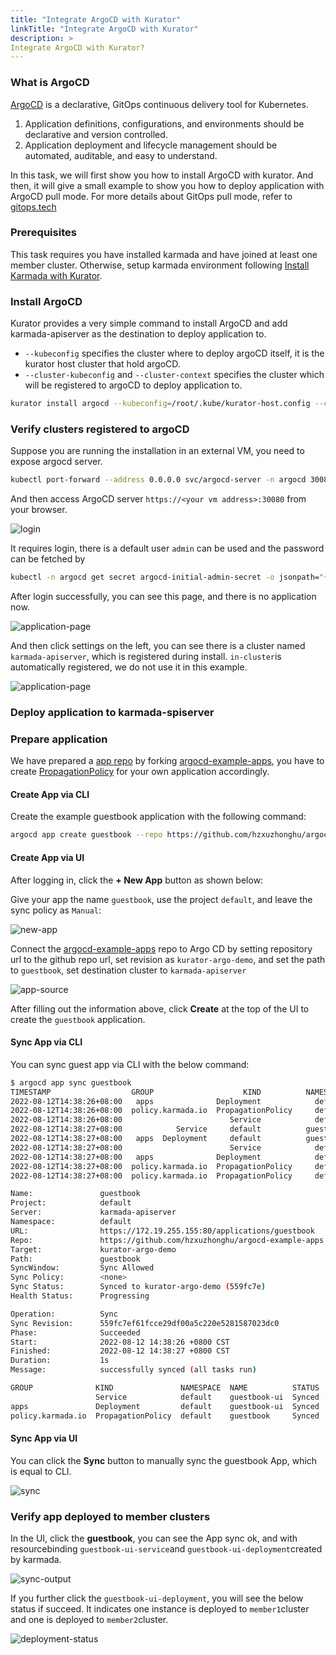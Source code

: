 ```yaml
---
title: "Integrate ArgoCD with Kurator"
linkTitle: "Integrate ArgoCD with Kurator"
description: >
Integrate ArgoCD with Kurator?
---
```


### What is ArgoCD

[ArgoCD](https://argoproj.github.io/cd/) is a declarative, GitOps continuous delivery tool for Kubernetes.

1. Application definitions, configurations, and environments should be declarative and version controlled.
2. Application deployment and lifecycle management should be automated, auditable, and easy to understand.


In this task, we will first show you how to install ArgoCD with kurator. And then, it will give a small example
to show you how to deploy application with ArgoCD pull mode. For more details about GitOps pull mode, refer to [gitops.tech](https://www.gitops.tech/#pull-based-deployments)

### Prerequisites

This task requires you have installed karmada and have joined at least one member cluster.
Otherwise, setup karmada environment following [Install Karmada with Kurator](./karmada.md).

### Install ArgoCD

Kurator provides a very simple command to install ArgoCD and add karmada-apiserver as the destination to deploy application to.
    
- `--kubeconfig` specifies the cluster where to deploy argoCD itself, it is the kurator host cluster that hold argoCD.
- `--cluster-kubeconfig` and `--cluster-context` specifies the cluster which will be registered to argoCD to deploy application to. 

```bash
kurator install argocd --kubeconfig=/root/.kube/kurator-host.config --cluster-kubeconfig=/etc/karmada/karmada-apiserver.config --cluster-context=karmada-apiserver
```

### Verify clusters registered to argoCD

Suppose you are running the installation in an external VM, you need to expose argocd server. 

```bash
kubectl port-forward --address 0.0.0.0 svc/argocd-server -n argocd 30080:80
```

And then access ArgoCD server `https://<your vm address>:30080` from your browser.

![login](./image/login.PNG)



It requires login, there is a default user `admin` can be used and the password can be fetched by

```  bash
kubectl -n argocd get secret argocd-initial-admin-secret -o jsonpath="{.data.password}" | base64 -d; echo
```



After login successfully, you can see this page, and there is no application now.

![application-page](./image/application-page.PNG)



And then click settings on the left,  you can see there is a cluster named `karmada-apiserver`, which is registered during install. `in-cluster`is automatically registered, we do not use it in this example.

![application-page](./image/clusters.PNG)



### Deploy application to karmada-spiserver

### Prepare application

We have prepared a [app repo](https://github.com/hzxuzhonghu/argocd-example-apps/tree/kurator-argo-demo) by forking  [argocd-example-apps](https://github.com/argoproj/argocd-example-apps), you have to create [PropagationPolicy](https://pkg.go.dev/github.com/karmada-io/karmada@v1.2.1/pkg/apis/policy/v1alpha1#PropagationPolicy) for your own application accordingly.



#### Create App via CLI

Create the example guestbook application with the following command:

```bash
argocd app create guestbook --repo https://github.com/hzxuzhonghu/argocd-example-apps --revision=kurator-argo-demo --path guestbook --dest-name=karmada-apiserver --dest-namespace=default
```

#### Create App via UI

After logging in, click the **+ New App** button as shown below:

Give your app the name `guestbook`, use the project `default`, and leave the sync policy as `Manual`:

![new-app](./image/new-app.PNG)

Connect the [argocd-example-apps](https://github.com/hzxuzhonghu/argocd-example-apps.git) repo to Argo CD by setting repository url to the github repo url, set revision as `kurator-argo-demo`, and set the path to `guestbook`, set destination cluster to `karmada-apiserver`

![app-source](./image/app-source.PNG)

After filling out the information above, click **Create** at the top of the UI to create the `guestbook` application.



#### Sync App via CLI

You can sync guest app via CLI with the below command:



```bash
$ argocd app sync guestbook
TIMESTAMP                  GROUP                    KIND          NAMESPACE                  NAME    STATUS    HEALTH        HOOK  MESSAGE
2022-08-12T14:38:26+08:00   apps              Deployment            default          guestbook-ui  OutOfSync  Missing              
2022-08-12T14:38:26+08:00  policy.karmada.io  PropagationPolicy     default             guestbook  OutOfSync  Missing              
2022-08-12T14:38:26+08:00                        Service            default          guestbook-ui  OutOfSync  Missing              
2022-08-12T14:38:27+08:00            Service     default          guestbook-ui    Synced  Healthy              
2022-08-12T14:38:27+08:00   apps  Deployment     default          guestbook-ui    Synced  Progressing              
2022-08-12T14:38:27+08:00                        Service            default          guestbook-ui    Synced   Healthy                  service/guestbook-ui created
2022-08-12T14:38:27+08:00   apps              Deployment            default          guestbook-ui    Synced   Progressing              deployment.apps/guestbook-ui created
2022-08-12T14:38:27+08:00  policy.karmada.io  PropagationPolicy     default             guestbook  OutOfSync  Missing                  propagationpolicy.policy.karmada.io/guestbook created
2022-08-12T14:38:27+08:00  policy.karmada.io  PropagationPolicy     default             guestbook    Synced  Missing              propagationpolicy.policy.karmada.io/guestbook created

Name:               guestbook
Project:            default
Server:             karmada-apiserver
Namespace:          default
URL:                https://172.19.255.155:80/applications/guestbook
Repo:               https://github.com/hzxuzhonghu/argocd-example-apps
Target:             kurator-argo-demo
Path:               guestbook
SyncWindow:         Sync Allowed
Sync Policy:        <none>
Sync Status:        Synced to kurator-argo-demo (559fc7e)
Health Status:      Progressing

Operation:          Sync
Sync Revision:      559fc7ef61fcce29df00a5c220e5281587023dc0
Phase:              Succeeded
Start:              2022-08-12 14:38:26 +0800 CST
Finished:           2022-08-12 14:38:27 +0800 CST
Duration:           1s
Message:            successfully synced (all tasks run)

GROUP              KIND               NAMESPACE  NAME          STATUS  HEALTH       HOOK  MESSAGE
                   Service            default    guestbook-ui  Synced  Healthy            service/guestbook-ui created
apps               Deployment         default    guestbook-ui  Synced  Progressing        deployment.apps/guestbook-ui created
policy.karmada.io  PropagationPolicy  default    guestbook     Synced                     propagationpolicy.policy.karmada.io/guestbook created

```



#### Sync App via UI



You can click the **Sync** button to manually sync the guestbook App, which is equal to CLI.

![sync](./image/sync.PNG)

 

### Verify app deployed to member clusters

In the UI, click the **guestbook**, you can see the App sync ok, and with resourcebinding `guestbook-ui-service`and `guestbook-ui-deployment`created by karmada.



![sync-output](./image/sync-output.PNG)



If you further click the `guestbook-ui-deployment`, you will see the below status if succeed. It indicates one instance is deployed  to `member1`cluster and one is deployed to `member2`cluster.

![deployment-status](./image/deployment-status.PNG)

